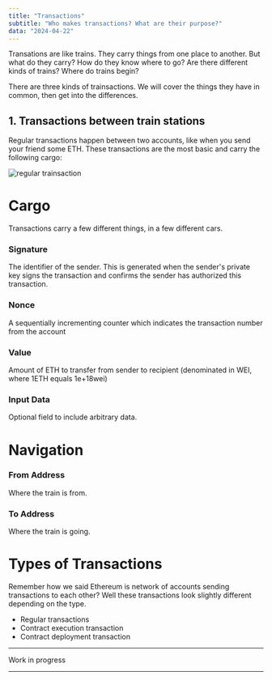 ```yaml
---
title: "Transactions"
subtitle: "Who makes transactions? What are their purpose?"
data: "2024-04-22"
---
```


Transations are like trains. They carry things from one place to another.
But what do they carry? How do they know where to go? Are there different
kinds of trains? Where do trains begin?

There are three kinds of trainsactions. We will cover the things they
have in common, then get into the differences.

## 1. Transactions between train stations

Regular transactions happen between two accounts, like when you send your friend some ETH.
These transactions are the most basic and carry the following cargo:

![regular trainsaction](http://localhost:3000/images/train.svg)

# Cargo

Transactions carry a few different things, in a few different cars.

### Signature

The identifier of the sender. This is generated when the sender's private
key signs the transaction and confirms the sender has authorized this transaction.

### Nonce

A sequentially incrementing counter which indicates the transaction number from the account

### Value

Amount of ETH to transfer from sender to recipient (denominated in WEI, where 1ETH equals 1e+18wei)

### Input Data

Optional field to include arbitrary data.

# Navigation

### From Address

Where the train is from.

### To Address

Where the train is going.

# Types of Transactions

Remember how we said Ethereum is network of accounts sending transactions to each other?
Well these transactions look slightly different depending on the type.

- Regular transactions
- Contract execution transaction
- Contract deployment transaction

---

Work in progress

---
